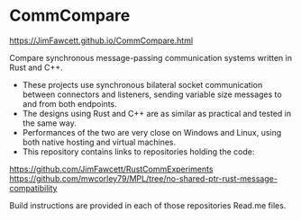 # CommCompare

https://JimFawcett.github.io/CommCompare.html

Compare synchronous message-passing communication systems written in Rust and C++.  
- These projects use synchronous bilateral socket communication between connectors and listeners, sending variable size messages to and from both endpoints.
- The designs using Rust and C++ are as similar as practical and tested in the same way.
- Performances of the two are very close on Windows and Linux, using both native hosting and virtual machines.
- This repository contains links to repositories holding the code:  

https://github.com/JimFawcett/RustCommExperiments  
https://github.com/mwcorley79/MPL/tree/no-shared-ptr-rust-message-compatibility  

Build instructions are provided in each of those repositories Read.me files.
